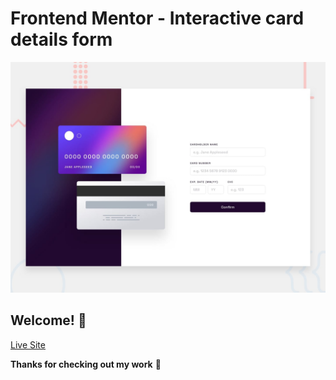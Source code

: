 # Frontend Mentor - Interactive card details form

![Design preview for the Interactive card details form coding challenge](./design/desktop-preview.jpg)

## Welcome! 👋

[Live Site](https://a2uuz.github.io/interactive-card-details-form-main/)

**Thanks for checking out my work** 🚀


